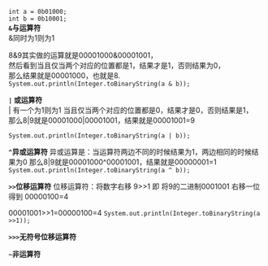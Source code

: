 


`int a = 0b01000;`<br>
`int b = 0b10001;`<br>
**`&`与运算符**  
 &同时为1则为1<br>

8&9其实做的运算就是00001000&00001001，<br>
然后看到当且仅当两个对应的位置都是1，结果才是1，否则结果为0，<br>
那么结果就是00001000，也就是8.<br>
`System.out.println(Integer.toBinaryString(a & b));`

**`|` 或运算符**<br>
| 有一个为1则为1
当且仅当两个对应的位置都是0，结果才是0，否则结果是1，<br>
那么8|9就是00001000|00001001，结果就是00001001=9

`System.out.println(Integer.toBinaryString(a | b));`

**`^`异或运算符**
异或运算是：当运算符两边不同的时候结果为1，两边相同的时候结果为0
那么8|9就是00001000^00001001，结果就是00000001=1
`System.out.println(Integer.toBinaryString(a ^ b));`

**`>>`位移运算符**
位移运算符：将数字右移
9>>1 即 将9的二进制0001001 右移一位得到 00000100=4

00001001>>1=00000100=4
`System.out.println(Integer.toBinaryString(a >>1));`

**`>>>`无符号位移运算符**


**`~`非运算符**




